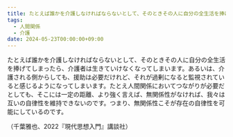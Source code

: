 ```yaml
---
title: たとえば誰かを介護しなければならないとして、そのときその人に自分の全生活を捧げてしまったら、介護者
tags:
  - 人間関係
  - 介護
date: 2024-05-23T00:00:00+09:00
---
```

たとえば誰かを介護しなければならないとして、そのときその人に自分の全生活を捧げてしまったら、介護者は生きていけなくなってしまいます。あるいは、介護される側からしても、援助は必要だけれど、それが過剰になると監視されていると感じるようになってしまいます。たとえ人間関係においてつながりが必要だとしても、そこには一定の距離、より強く言えば、無関係性がなければ、我々は互いの自律性を維持できないのです。つまり、無関係性こそが存在の自律性を可能にしているのです。

（千葉雅也、2022『現代思想入門』講談社）